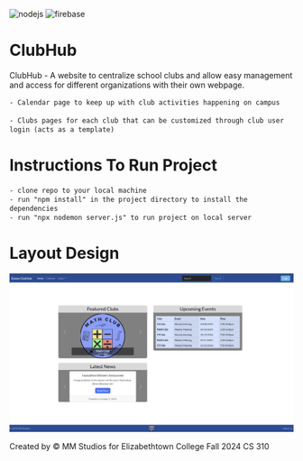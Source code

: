 ![nodejs](https://img.shields.io/badge/Node%20js-339933?style=for-the-badge&logo=nodedotjs&logoColor=white)
![firebase](https://img.shields.io/badge/firebase-ffca28?style=for-the-badge&logo=firebase&logoColor=black)

# ClubHub

ClubHub - A website to centralize school clubs and allow easy management and access for different organizations with their own webpage.

    - Calendar page to keep up with club activities happening on campus

    - Clubs pages for each club that can be customized through club user login (acts as a template)

# Instructions To Run Project

    - clone repo to your local machine
    - run "npm install" in the project directory to install the dependencies
    - run "npx nodemon server.js" to run project on local server

# Layout Design

![Layout](/public/docs/layout.png)

Created by &copy; MM Studios for Elizabethtown College Fall 2024 CS 310
